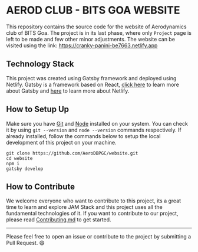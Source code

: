 # AEROD CLUB - BITS GOA WEBSITE

This repository contains the source code for the website of Aerodynamics club of BITS Goa. The project is in its last phase, where only `Project` page is left to be made and few other minor adjustments. The website can be visited using the link: https://cranky-panini-be7663.netlify.app


Technology Stack
---
This project was created using Gatsby framework and deployed using Netlify. Gatsby is a framework based on React, [click here](https://www.gatsbyjs.org) to learn more about Gatsby and [here](https://www.netlify.com) to learn more about Netlify.

How to Setup Up
---
Make sure you have [Git](https://git-scm.com) and [Node](https://nodejs.org/en/) installed on your system. You can check it by using `git --version` and `node --version` commands respectively. If already installed, follow the commands below to setup the local development of this project on your machine.

```
git clone https://github.com/AeroDBPGC/website.git
cd website
npm i
gatsby develop
```

How to Contribute
---

We welcome everyone who want to contribute to this project, its a great time to learn and explore JAM Stack and this project uses all the fundamental technologies of it. If you want to contribute to our project, please read [Contributing.md](https://github.com/AeroDBPGC/website/blob/master/Contributing.md) to get started.

---
Please feel free to open an issue or contribute to the project by submitting a Pull Request. 😄
